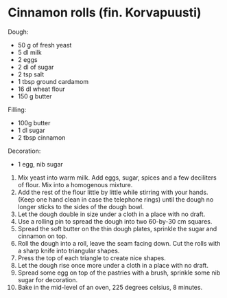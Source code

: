 # Cinnamon rolls (fin. Korvapuusti)

Dough:
- 50 g of fresh yeast
- 5 dl milk
- 2 eggs
- 2 dl of sugar
- 2 tsp salt
- 1 tbsp ground cardamom
- 16 dl wheat flour
- 150 g butter

Filling:
- 100g butter
- 1 dl sugar
- 2 tbsp cinnamon

Decoration:
- 1 egg, nib sugar

1. Mix yeast into warm milk. Add eggs, sugar, spices and a few deciliters of flour. Mix into a homogenous mixture.
2. Add the rest of the flour little by little while stirring with your hands. (Keep one hand clean in case the telephone rings) until the dough no longer sticks to the sides of the dough bowl.
3. Let the dough double in size under a cloth in a place with no draft.
4. Use a rolling pin to spread the dough into two 60-by-30 cm squares.
5. Spread the soft butter on the thin dough plates, sprinkle the sugar and cinnamon on top.
6. Roll the dough into a roll, leave the seam facing down. Cut the rolls with a sharp knife into triangular shapes.
7. Press the top of each triangle to create nice shapes.
8. Let the dough rise once more under a cloth in a place with no draft.
9. Spread some egg on top of the pastries with a brush, sprinkle some nib sugar for decoration.
10. Bake in the mid-level of an oven, 225 degrees celsius, 8 minutes.





